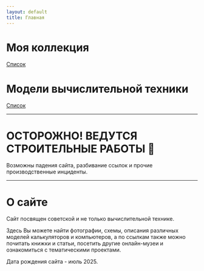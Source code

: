 ```yaml
---
layout: default
title: Главная
---
```

# Моя коллекция
[Список](/museum/exhibits)

# Модели вычислительной техники
[Список](/museum/exhibits)
____
# ОСТОРОЖНО! ВЕДУТСЯ СТРОИТЕЛЬНЫЕ РАБОТЫ 👷

Возможны падения сайта, разбивание ссылок и прочие производственные инциденты.
_____
# О сайте

Сайт посвящен советской и не только вычислительной технике.

Здесь Вы можете найти фотографии, схемы, описания различных моделей калькуляторов и компьютеров, а по ссылкам также можно почитать книжки и статьи, посетить другие онлайн-музеи и ознакомиться с тематическими проектами.

Дата рождения сайта - июль 2025.
